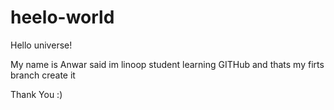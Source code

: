 # heelo-world

Hello universe!


My name is Anwar said im linoop student learning GITHub and thats my firts branch create it 

Thank You :)
